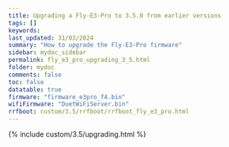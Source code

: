 ```yaml
---
title: Upgrading a Fly-E3-Pro to 3.5.0 from earlier versions
tags: []
keywords: 
last_updated: 31/03/2024
summary: "How to upgrade the Fly-E3-Pro firmware"
sidebar: mydoc_sidebar
permalink: fly_e3_pro_upgrading_3_5.html
folder: mydoc
comments: false
toc: false
datatable: true
firmware: "firmware_e3pro_f4.bin"
wifiFirmware: "DuetWiFiServer.bin"
rrfboot: custom/3.5/rrfboot/rrfboot_fly_e3_pro.html
---
```


{% include custom/3.5/upgrading.html %}
